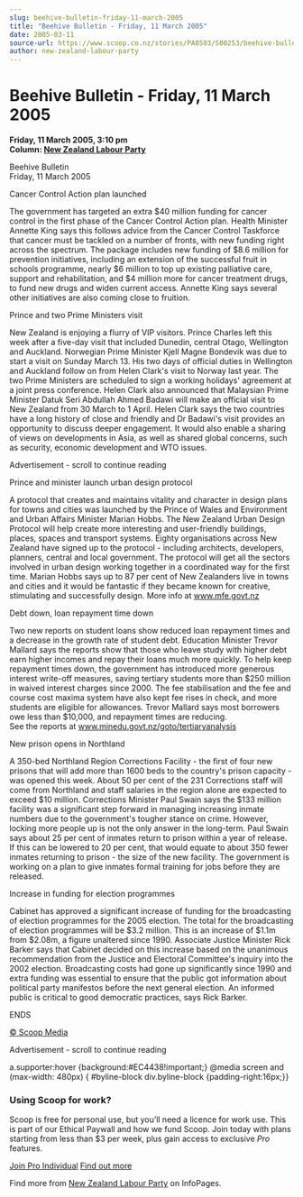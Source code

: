```yaml
---
slug: beehive-bulletin-friday-11-march-2005
title: "Beehive Bulletin - Friday, 11 March 2005"
date: 2005-03-11
source-url: https://www.scoop.co.nz/stories/PA0503/S00253/beehive-bulletin-friday-11-march-2005.htm
author: new-zealand-labour-party
---
```

Beehive Bulletin - Friday, 11 March 2005
========================================

**Friday, 11 March 2005, 3:10 pm**  
**Column: [New Zealand Labour Party](https://info.scoop.co.nz/New_Zealand_Labour_Party)**

Beehive Bulletin  
Friday, 11 March 2005

Cancer Control Action plan launched

The government has targeted an extra $40 million funding for cancer control in the first phase of the Cancer Control Action plan. Health Minister Annette King says this follows advice from the Cancer Control Taskforce that cancer must be tackled on a number of fronts, with new funding right across the spectrum. The package includes new funding of $8.6 million for prevention initiatives, including an extension of the successful fruit in schools programme, nearly $6 million to top up existing palliative care, support and rehabilitation, and $4 million more for cancer treatment drugs, to fund new drugs and widen current access. Annette King says several other initiatives are also coming close to fruition.

Prince and two Prime Ministers visit

New Zealand is enjoying a flurry of VIP visitors. Prince Charles left this week after a five-day visit that included Dunedin, central Otago, Wellington and Auckland. Norwegian Prime Minister Kjell Magne Bondevik was due to start a visit on Sunday March 13. His two days of official duties in Wellington and Auckland follow on from Helen Clark's visit to Norway last year. The two Prime Ministers are scheduled to sign a working holidays' agreement at a joint press conference. Helen Clark also announced that Malaysian Prime Minister Datuk Seri Abdullah Ahmed Badawi will make an official visit to New Zealand from 30 March to 1 April. Helen Clark says the two countries have a long history of close and friendly and Dr Badawi's visit provides an opportunity to discuss deeper engagement. It would also enable a sharing of views on developments in Asia, as well as shared global concerns, such as security, economic development and WTO issues.

Advertisement - scroll to continue reading





Prince and minister launch urban design protocol

A protocol that creates and maintains vitality and character in design plans for towns and cities was launched by the Prince of Wales and Environment and Urban Affairs Minister Marian Hobbs. The New Zealand Urban Design Protocol will help create more interesting and user-friendly buildings, places, spaces and transport systems. Eighty organisations across New Zealand have signed up to the protocol - including architects, developers, planners, central and local government. The protocol will get all the sectors involved in urban design working together in a coordinated way for the first time. Marian Hobbs says up to 87 per cent of New Zealanders live in towns and cities and it would be fantastic if they became known for creative, stimulating and successfully design. More info at www.mfe.govt.nz

Debt down, loan repayment time down

Two new reports on student loans show reduced loan repayment times and a decrease in the growth rate of student debt. Education Minister Trevor Mallard says the reports show that those who leave study with higher debt earn higher incomes and repay their loans much more quickly. To help keep repayment times down, the government has introduced more generous interest write-off measures, saving tertiary students more than $250 million in waived interest charges since 2000. The fee stabilisation and the fee and course cost maxima system have also kept fee rises in check, and more students are eligible for allowances. Trevor Mallard says most borrowers owe less than $10,000, and repayment times are reducing.  
See the reports at www.minedu.govt.nz/goto/tertiaryanalysis

  
New prison opens in Northland

A 350-bed Northland Region Corrections Facility - the first of four new prisons that will add more than 1600 beds to the country's prison capacity - was opened this week. About 50 per cent of the 231 Corrections staff will come from Northland and staff salaries in the region alone are expected to exceed $10 million. Corrections Minister Paul Swain says the $133 million facility was a significant step forward in managing increasing inmate numbers due to the government's tougher stance on crime. However, locking more people up is not the only answer in the long-term. Paul Swain says about 25 per cent of inmates return to prison within a year of release. If this can be lowered to 20 per cent, that would equate to about 350 fewer inmates returning to prison - the size of the new facility. The government is working on a plan to give inmates formal training for jobs before they are released.

Increase in funding for election programmes

Cabinet has approved a significant increase of funding for the broadcasting of election programmes for the 2005 election. The total for the broadcasting of election programmes will be $3.2 million. This is an increase of $1.1m from $2.08m, a figure unaltered since 1990. Associate Justice Minister Rick Barker says that Cabinet decided on this increase based on the unanimous recommendation from the Justice and Electoral Committee's inquiry into the 2002 election. Broadcasting costs had gone up significantly since 1990 and extra funding was essential to ensure that the public got information about political party manifestos before the next general election. An informed public is critical to good democratic practices, says Rick Barker.

  
ENDS

[© Scoop Media](http://www.scoop.co.nz/about/terms.html)  

Advertisement - scroll to continue reading



a.supporter:hover {background:#EC4438!important;} @media screen and (max-width: 480px) { #byline-block div.byline-block {padding-right:16px;}}

### Using Scoop for work?

Scoop is free for personal use, but you’ll need a licence for work use. This is part of our Ethical Paywall and how we fund Scoop. Join today with plans starting from less than $3 per week, plus gain access to exclusive _Pro_ features.  
  
[Join Pro Individual](https://pro.scoop.co.nz/Individual/?from=ProIn24) [Find out more](https://pro.scoop.co.nz/using-scoop-for-work/?from=ProIn24)

Find more from [New Zealand Labour Party](https://info.scoop.co.nz/New_Zealand_Labour_Party) on InfoPages.